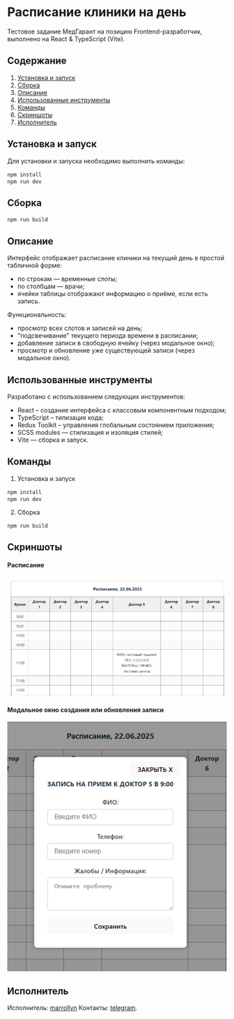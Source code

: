 # Расписание клиники на день

Тестовое задание МедГарант на позицию Frontend-разработчик, выполнено на React & TypeScript (Vite).

## Содержание

1. [Установка и запуск](#Установка_и_запуск)
2. [Сборка](#Сборка)
3. [Описание](#Описание)
4. [Использованные инструменты](#Использованные_инструменты)
5. [Команды](#Команды)
6. [Скриншоты](#Скриншоты)
7. [Исполнитель](#Исполнитель)

## Установка и запуск<a name="Установка_и_запуск"></a>

Для установки и запуска необходимо выполнить команды:

```
npm install
npm run dev
```

## Сборка<a name="Сборка"></a>

```
npm run build
```

## Описание<a name="Описание"></a>

Интерфейс отображает расписание клиники на текущий день в простой табличной форме:
- по строкам — временные слоты;
- по столбцам — врачи;
- ячейки таблицы отображают информацию о приёме, если есть запись.

Функциональность:
- просмотр всех слотов и записей на день;
- "подсвечивание" текущего периода времени в расписании;
- добавление записи в свободную ячейку (через модальное окно);
- просмотр и обновление уже существующей записи (через модальное окно).


## Использованные инструменты<a name="Использованные_инструменты"></a>

Разработано с использованием следующих инструментов:

- React – создание интерфейса с классовым компонентным подходом;
- TypeScript – типизация кода;
- Redux Toolkit – управления глобальным состоянием приложения;
- SCSS modules — стилизация и изоляция стилей;
- Vite — сборка и запуск.

## Команды<a name="Команды"></a>

1. Установка и запуск

```
npm install
npm run dev
```

2. Сборка

```
npm run build
```
## Скриншоты<a name="Скриншоты"></a>
#### Расписание
![Главный экран расписания](./src/assets/main.png)

#### Модальное окно создания или обновления записи 
![Модальное окно записи](./src/assets/modal.png)

## Исполнитель<a name="Исполнитель"></a>

Исполнитель: [marrollyn](https://github.com/marrollyn/)
Контакты: [telegram](https://t.me/mforpeake).